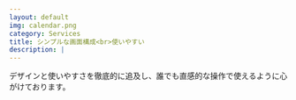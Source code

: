 ```yaml
---
layout: default
img: calendar.png
category: Services
title: シンプルな画面構成<br>使いやすい
description: |
---
```

  デザインと使いやすさを徹底的に追及し、誰でも直感的な操作で使えるように心がけております。	